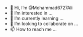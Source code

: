 - 👋 Hi, I’m @Mohammad6727Ali
- 👀 I’m interested in ...
- 🌱 I’m currently learning ...
- 💞️ I’m looking to collaborate on ...
- 📫 How to reach me ...

<!---
Mohammad6727Ali/Mohammad6727Ali is a ✨ special ✨ repository because its `README.md` (this file) appears on your GitHub profile.
You can click the Preview link to take a look at your changes.
--->
